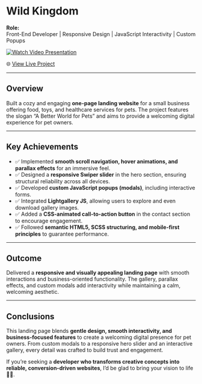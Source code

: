 # Wild Kingdom

**Role:**  
Front-End Developer | Responsive Design | JavaScript Interactivity | Custom Popups  

[![Watch Video Presentation](img/wild-kingdom.webp)](https://youtu.be/0uUDZE7M0xQ)

🌐 [View Live Project](https://oleksandrmul.github.io/wild-kingdom/)

---

## Overview  
Built a cozy and engaging **one-page landing website** for a small business offering food, toys, and healthcare services for pets. 
The project features the slogan “A Better World for Pets” and aims to provide a welcoming digital experience for pet owners.  

---

## Key Achievements  
- ✅ Implemented **smooth scroll navigation, hover animations, and parallax effects** for an immersive feel.  
- ✅ Designed a **responsive Swiper slider** in the hero section, ensuring structural reliability across all devices.  
- ✅ Developed **custom JavaScript popups (modals)**, including interactive forms.  
- ✅ Integrated **Lightgallery JS**, allowing users to explore and even download gallery images.  
- ✅ Added a **CSS-animated call-to-action button** in the contact section to encourage engagement.  
- ✅ Followed **semantic HTML5, SCSS structuring, and mobile-first principles** to guarantee performance.  

---

## Outcome  
Delivered a **responsive and visually appealing landing page** with smooth interactions and business-oriented functionality. The gallery, parallax effects, and custom modals add interactivity while maintaining a calm, welcoming aesthetic.  

---

## Conclusions  
This landing page blends **gentle design, smooth interactivity, and business-focused features** to create a welcoming digital presence for pet owners. From custom modals to a responsive hero slider and an interactive gallery, every detail was crafted to build trust and engagement.  

If you’re seeking a **developer who transforms creative concepts into reliable, conversion-driven websites**, I’d be glad to bring your vision to life 🐾✨.  


